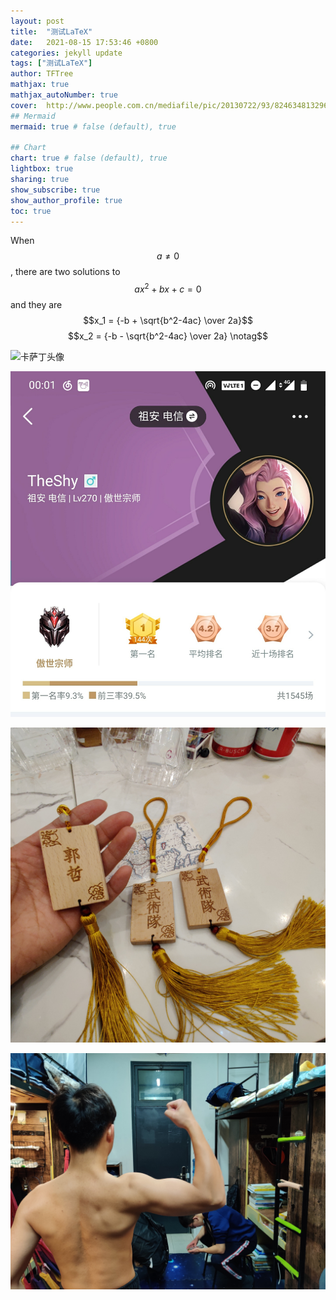 ```yaml
---
layout: post
title:  "测试LaTeX"
date:   2021-08-15 17:53:46 +0800
categories: jekyll update
tags: ["测试LaTeX"]
author: TFTree
mathjax: true
mathjax_autoNumber: true
cover:  http://www.people.com.cn/mediafile/pic/20130722/93/8246348132966964921.jpg
## Mermaid
mermaid: true # false (default), true

## Chart
chart: true # false (default), true
lightbox: true
sharing: true
show_subscribe: true
show_author_profile: true
toc: true
---
```

When $$a \ne 0$$, there are two solutions to $$ax^2 + bx + c = 0$$ and they are
$$x_1 = {-b + \sqrt{b^2-4ac} \over 2a}$$
$$x_2 = {-b - \sqrt{b^2-4ac} \over 2a} \notag$$

![卡萨丁头像](https://gss3.bdstatic.com/84oSdTum2Q5BphGlnYG/timg?wapp&quality=80&size=b150_150&subsize=20480&cut_x=0&cut_w=0&cut_y=0&cut_h=0&sec=1369815402&srctrace&di=c2239bf37d54195610bcae0b43b74099&wh_rate=null&src=http%3A%2F%2Ftiebapic.baidu.com%2Fforum%2Fwh%3D120%2C120%2Fsign%3D12110d11c643ad4ba67b4ec1b032769e%2F9358d109b3de9c821a7a093b7b81800a19d84363.jpg)

![QQ图片20210815235953](\images\QQ图片20210815235953.jpg)

![QQ图片20210815235958](\images\QQ图片20210815235958.jpg)

![QQ图片20210816000005](\images\QQ图片20210816000005.jpg)

